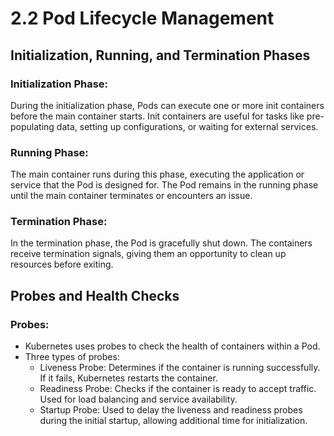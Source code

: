 # 2.2 Pod Lifecycle Management

## Initialization, Running, and Termination Phases

### Initialization Phase:

During the initialization phase, Pods can execute one or more init containers before the main container starts.
Init containers are useful for tasks like pre-populating data, setting up configurations, or waiting for external services.

### Running Phase:

The main container runs during this phase, executing the application or service that the Pod is designed for.
The Pod remains in the running phase until the main container terminates or encounters an issue.

### Termination Phase:

In the termination phase, the Pod is gracefully shut down.
The containers receive termination signals, giving them an opportunity to clean up resources before exiting.

## Probes and Health Checks

### Probes:

- Kubernetes uses probes to check the health of containers within a Pod.
- Three types of probes:
  - Liveness Probe: Determines if the container is running successfully. If it fails, Kubernetes restarts the container.
  - Readiness Probe: Checks if the container is ready to accept traffic. Used for load balancing and service availability.
  - Startup Probe: Used to delay the liveness and readiness probes during the initial startup, allowing additional time for initialization.
